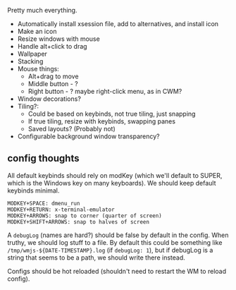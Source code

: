 Pretty much everything.

* Automatically install xsession file, add to alternatives, and install icon
* Make an icon
* Resize windows with mouse
* Handle alt+click to drag
* Wallpaper
* Stacking
* Mouse things:
  * Alt+drag to move
  * Middle button - ?
  * Right button - ? maybe right-click menu, as in CWM?
* Window decorations?
* Tiling?:
  * Could be based on keybinds, not true tiling, just snapping
  * If true tiling, resize with keybinds, swapping panes
  * Saved layouts? (Probably not)
* Configurable background window transparency?

## config thoughts

All default keybinds should rely on modKey (which we'll default to SUPER, which
is the Windows key on many keyboards). We should keep default keybinds minimal.

```
MODKEY+SPACE: dmenu_run
MODKEY+RETURN: x-terminal-emulator
MODKEY+ARROWS: snap to corner (quarter of screen)
MODKEY+SHIFT+ARROWS: snap to halves of screen
```

A `debugLog` (names are hard?) should be false by default in the config. When
truthy, we should log stuff to a file. By default this could be something like
`/tmp/wmjs-${DATE-TIMESTAMP}.log` (if `debugLog: 1`), but if debugLog is a
string that seems to be a path, we should write there instead.

Configs should be hot reloaded (shouldn't need to restart the WM to reload
config).
